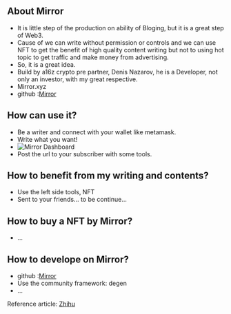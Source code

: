 ## About Mirror
+ It is little step of the production on ability of Bloging, but it is a great step of Web3.
+ Cause of we can write without permission or controls and we can use NFT to get the benefit of high quality content writing but not to using hot topic to get traffic and make money from advertising.
+ So, it is a great idea.
+ Build by a16z crypto pre partner, Denis Nazarov, he is a Developer, not only an investor, with my great respective.
+ Mirror.xyz
+ github :[Mirror](https://github.com/mirror-xyz)

## How can use it?
+ Be a writer and connect with your wallet like metamask.
+ Write what you want!
+ ![Mirror Dashboard](https://tva1.sinaimg.cn/large/008i3skNly1gxhwxexv6nj31dc0u0abx.jpg)
+ Post the url to your subscriber with some tools.

## How to benefit from my writing and contents?
+ Use the left side tools, NFT
+ Sent to your friends... to be continue...

## How to buy a NFT by Mirror?
+ ...

## How to develope on Mirror?
+ github :[Mirror](https://github.com/mirror-xyz)
+ Use the community framework: degen
+ ...


Reference article:
[Zhihu](https://zhuanlan.zhihu.com/p/425322365)
